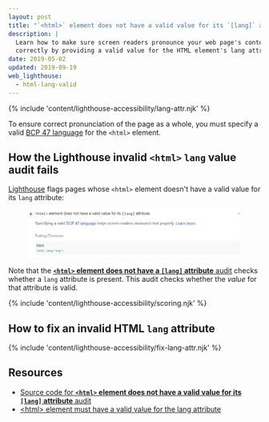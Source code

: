 ```yaml
---
layout: post
title: "`<html>` element does not have a valid value for its `[lang]` attribute"
description: |
  Learn how to make sure screen readers pronounce your web page's content
  correctly by providing a valid value for the HTML element's lang attribute.
date: 2019-05-02
updated: 2019-09-19
web_lighthouse:
  - html-lang-valid
---
```


{% include 'content/lighthouse-accessibility/lang-attr.njk' %}

To ensure correct pronunciation of the page as a whole,
you must specify a valid
<a href="https://www.w3.org/International/questions/qa-choosing-language-tags#question" rel="noopener">BCP 47 language</a>
for the `<html>` element.

## How the Lighthouse invalid `<html>` `lang` value audit fails

[Lighthouse](https://developers.google.com/web/tools/lighthouse/)
flags pages whose `<html>` element doesn't have a valid value
for its `lang` attribute:

<figure class="w-figure">
  <img class="w-screenshot" src="html-lang-valid.png"
    alt="Lighthouse audit showing the html element has an invalid value for its lang attribute">
</figure>

Note that the [**`<html>` element does not have a `[lang]` attribute** audit](/html-has-lang)
checks whether a `lang` attribute is present.
This audit checks whether the _value_ for that attribute is valid.

{% include 'content/lighthouse-accessibility/scoring.njk' %}

## How to fix an invalid HTML `lang` attribute

{% include 'content/lighthouse-accessibility/fix-lang-attr.njk' %}

## Resources

- <a href="https://github.com/GoogleChrome/lighthouse/blob/master/lighthouse-core/audits/accessibility/html-lang-valid.js" rel="noopener">Source code for **`<html>` element does not have a valid value for its `[lang]` attribute** audit</a>
- <a href="https://dequeuniversity.com/rules/axe/3.3/html-lang-valid" rel="noopener">&#60;html&#62; element must have a valid value for the lang attribute</a>
